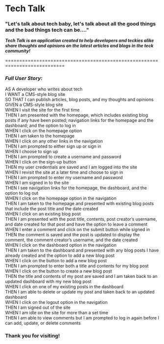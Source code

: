 # Tech Talk

### "Let's talk about tech baby, let's talk about all the good things and the bad things tech can be...."
</div> 

<p> <strong><em> Tech Talk is an application created to help developers and teckies alike share thoughts and opinions on the latest articles and blogs in the teck community! </em></strong></p>

=========================================================================== <br>

### ___Full User Story:___ <br>

AS A developer who writes about tech <br>
I WANT a CMS-style blog site<br>
SO THAT I can publish articles, blog posts, and my thoughts and opinions<br>
GIVEN a CMS-style blog site<br>
WHEN I visit the site for the first time<br>
THEN I am presented with the homepage, which includes existing blog posts if any have been posted; navigation links for the homepage and the dashboard; and the option to log in<br>
WHEN I click on the homepage option<br>
THEN I am taken to the homepage<br>
WHEN I click on any other links in the navigation<br>
THEN I am prompted to either sign up or sign in<br>
WHEN I choose to sign up<br>
THEN I am prompted to create a username and password<br>
WHEN I click on the sign-up button<br>
THEN my user credentials are saved and I am logged into the site<br>
WHEN I revisit the site at a later time and choose to sign in<br>
THEN I am prompted to enter my username and password<br>
WHEN I am signed in to the site<br>
THEN I see navigation links for the homepage, the dashboard, and the option to log out<br>
WHEN I click on the homepage option in the navigation<br>
THEN I am taken to the homepage and presented with existing blog posts that include the post title and the date created<br>
WHEN I click on an existing blog post<br>
THEN I am presented with the post title, contents, post creator’s username, and date created for that post and have the option to leave a comment<br>
WHEN I enter a comment and click on the submit button while signed in<br>
THEN the comment is saved and the post is updated to display the comment, the comment creator’s username, and the date created<br>
WHEN I click on the dashboard option in the navigation<br>
THEN I am taken to the dashboard and presented with any blog posts I have already created and the option to add a new blog post<br>
WHEN I click on the button to add a new blog post<br>
THEN I am prompted to enter both a title and contents for my blog post<br>
WHEN I click on the button to create a new blog post<br>
THEN the title and contents of my post are saved and I am taken back to an updated dashboard with my new blog post<br>
WHEN I click on one of my existing posts in the dashboard<br>
THEN I am able to delete or update my post and taken back to an updated dashboard<br>
WHEN I click on the logout option in the navigation<br>
THEN I am signed out of the site<br>
WHEN I am idle on the site for more than a set time<br>
THEN I am able to view comments but I am prompted to log in again before I can add, update, or delete comments<br>

### Thank you for visiting!
